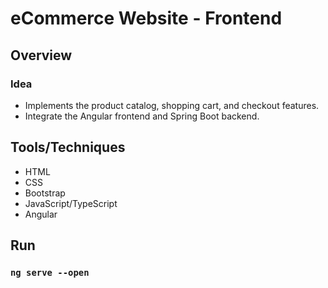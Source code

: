 # eCommerce Website - Frontend

## Overview
### Idea
- Implements the product catalog, shopping cart, and checkout features. 
- Integrate the Angular frontend and Spring Boot backend. 

## Tools/Techniques
- HTML
- CSS
- Bootstrap
- JavaScript/TypeScript
- Angular

## Run
### `ng serve --open`
